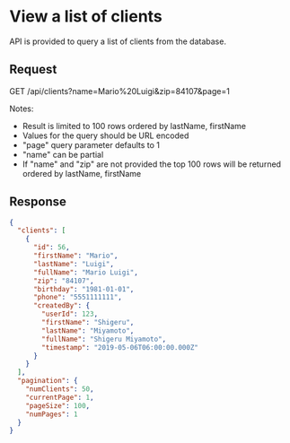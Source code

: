 # View a list of clients

API is provided to query a list of clients from the database.

## Request

GET /api/clients?name=Mario%20Luigi&zip=84107&page=1

Notes:

- Result is limited to 100 rows ordered by lastName, firstName
- Values for the query should be URL encoded
- "page" query parameter defaults to 1
- "name" can be partial
- If "name" and "zip" are not provided the top 100 rows will be returned ordered by lastName, firstName

## Response

```json
{
  "clients": [
    {
      "id": 56,
      "firstName": "Mario",
      "lastName": "Luigi",
      "fullName": "Mario Luigi",
      "zip": "84107",
      "birthday": "1981-01-01",
      "phone": "5551111111",
      "createdBy": {
        "userId": 123,
        "firstName": "Shigeru",
        "lastName": "Miyamoto",
        "fullName": "Shigeru Miyamoto",
        "timestamp": "2019-05-06T06:00:00.000Z"
      }
    }
  ],
  "pagination": {
    "numClients": 50,
    "currentPage": 1,
    "pageSize": 100,
    "numPages": 1
  }
}
```
